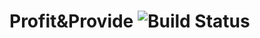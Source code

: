 # Profit&Provide ![Build Status](https://travis-ci.org/AhmedRiahi/Profit-Provide.svg?branch=master)
